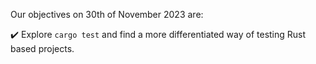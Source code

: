 Our objectives on 30th of November 2023 are:

:heavy_check_mark: Explore `cargo test` and find a more differentiated way of testing Rust based projects.
